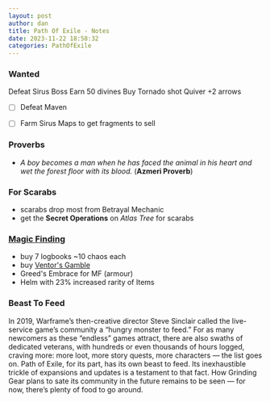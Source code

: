 ```yaml
---
layout: post
author: dan
title: Path Of Exile - Notes
date: 2023-11-22 18:58:32
categories: PathOfExile
---
```

### Wanted
Defeat Sirus Boss
Earn 50 divines
Buy Tornado shot Quiver +2 arrows


- [ ] Defeat Maven
- [ ] Farm Sirus Maps to get fragments to sell




### Proverbs
- *A boy becomes a man when he has faced the animal in his heart and wet the forest floor with its blood.* (**Azmeri Proverb**)

### For Scarabs
- scarabs drop most from Betrayal Mechanic
- get the **Secret Operations** on *Atlas Tree* for scarabs

### [Magic Finding](https://www.youtube.com/watch?v=lK3G_tgCdHg)
- buy 7 logbooks ~10 chaos each
- buy [Ventor's Gamble](https://www.pathofexile.com/trade/search/Crucible/ZLZ4b7RfQ)
- Greed's Embrace for MF (armour)
- Helm with 23% increased rarity of Items

### Beast To Feed
In 2019, Warframe’s then-creative director Steve Sinclair called the live-service game’s community a “hungry monster to feed.” For as many newcomers as these “endless” games attract, there are also swaths of dedicated veterans, with hundreds or even thousands of hours logged, craving more: more loot, more story quests, more characters — the list goes on. Path of Exile, for its part, has its own beast to feed. Its inexhaustible trickle of expansions and updates is a testament to that fact. How Grinding Gear plans to sate its community in the future remains to be seen — for now, there’s plenty of food to go around. 

